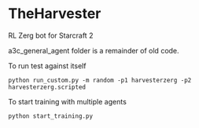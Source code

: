 # TheHarvester
RL Zerg bot for Starcraft 2

a3c_general_agent folder is a remainder of old code.

To run test against itself
```
python run_custom.py -m random -p1 harvesterzerg -p2 harvesterzerg.scripted
```

To start training with multiple agents

```
python start_training.py
```
